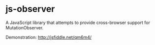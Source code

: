 js-observer
===========

A JavaScript library that attempts to provide cross-browser support for MutationObserver.

Demonstration: http://jsfiddle.net/qm6m4/
